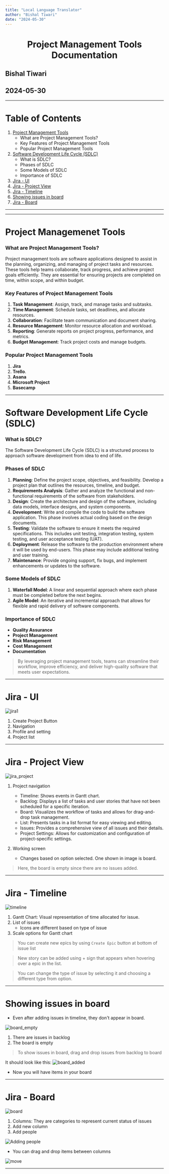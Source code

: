 ```yaml
---
title: "Local Language Translator"
author: "Bishal Tiwari"
date: "2024-05-30"
---
```


<center><h1> Project Management Tools Documentation</h1> </center>

## Bishal Tiwari
## 2024-05-30

---

# Table of Contents

1. [Project Management Tools](#project-management-tools)
    - What are Project Management Tools?
    - Key Features of Project Management Tools
    - Popular Project Management Tools
2. [Software Development Life Cycle (SDLC)](#software-development-life-cycle-sdlc)
    - What is SDLC?
    - Phases of SDLC
    - Some Models of SDLC
    - Importance of SDLC
3. [Jira - UI](#jira---ui)
4. [Jira - Project View](#jira---project-view)
5. [Jira - Timeline](#jira---timeline)
6. [Showing issues in board](#showing-issues-in-board)
7. [Jira - Board](#jira---board)

---
<hr>
<div style="page-break-after: always;"></div>

# Project Managemenet Tools


### What are Project Management Tools?

Project management tools are software applications designed to assist in the planning, organizing, and managing of project tasks and resources. These tools help teams collaborate, track progress, and achieve project goals efficiently. They are essential for ensuring projects are completed on time, within scope, and within budget.

### Key Features of Project Management Tools

1. **Task Management**: Assign, track, and manage tasks and subtasks.
2. **Time Management**: Schedule tasks, set deadlines, and allocate resources.
3. **Collaboration**: Facilitate team communication and document sharing.
4. **Resource Management**: Monitor resource allocation and workload.
5. **Reporting**: Generate reports on project progress, performance, and metrics.
6. **Budget Management**: Track project costs and manage budgets.

### Popular Project Management Tools

1. **Jira**
2. **Trello**.
3. **Asana**
4. **Microsoft Project**
5. **Basecamp**
<hr>
<div style="page-break-after: always;"></div>

# Software Development Life Cycle (SDLC)

### What is SDLC?

The Software Development Life Cycle (SDLC) is a structured process to approach software development from idea to end of life.

### Phases of SDLC

1. **Planning**: Define the project scope, objectives, and feasibility. Develop a project plan that outlines the resources, timeline, and budget.
2. **Requirements Analysis**: Gather and analyze the functional and non-functional requirements of the software from stakeholders.
3. **Design**: Create the architecture and design of the software, including data models, interface designs, and system components.
4. **Development**: Write and compile the code to build the software application. This phase involves actual coding based on the design documents.
5. **Testing**: Validate the software to ensure it meets the required specifications. This includes unit testing, integration testing, system testing, and user acceptance testing (UAT).
6. **Deployment**: Release the software to the production environment where it will be used by end-users. This phase may include additional testing and user training.
7. **Maintenance**: Provide ongoing support, fix bugs, and implement enhancements or updates to the software.

### Some Models of SDLC

1. **Waterfall Model**: A linear and sequential approach where each phase must be completed before the next begins.
2. **Agile Model**: An iterative and incremental approach that allows for flexible and rapid delivery of software components.

### Importance of SDLC

- **Quality Assurance**
- **Project Management**
- **Risk Management**
- **Cost Management**
- **Documentation**

> By leveraging project management tools, teams can streamline their workflow, improve efficiency, and deliver high-quality software that meets user expectations.
<hr>
<div style="page-break-after: always;"></div>

# Jira - UI

![jira1](jira1.png)

1) Create Project Button
2) Navigation
3) Profile and setting
4) Project list
<hr>
<div style="page-break-after: always;"></div>

# Jira - Project View

![jira_project](jira_project.png)

1) Project navigation
    - Timeline: Shows events in Gantt chart.
    - Backlog: Displays a list of tasks and user stories that have not been scheduled for a specific iteration.
    - Board: Visualizes the workflow of tasks and allows for drag-and-drop task management.
    - List: Presents tasks in a list format for easy viewing and editing.
    - Issues: Provides a comprehensive view of all issues and their details.
    - Project Settings: Allows for customization and configuration of project-specific settings.

2) Working screen
    - Changes based on option selected. One shown in image is board.

> Here, the board is empty since there are no issues added.

<hr>

<div style="page-break-after: always;"></div>

# Jira - Timeline

![timeline](timeline.png)

1) Gantt Chart: Visual representation of time allocated for issue.
2) List of issues
    - Icons are different based on type of issue
3) Scale options for Gantt chart

> You can create new epics by using `Create Epic` button at bottom of issue list

> New story can be added using + sign that appears when hovering over a epic in the list.

> You can change the type of issue by selecting it and choosing a different type from option.
<hr>

<div style="page-break-after: always;"></div>

# Showing issues in board

- Even after adding issues in timeline, they don't appear in board.

![board_empty](board_empty.png)

1) There are issues in backlog
2) The board is empty

> To show issues in board, drag and drop issues from backlog to board

It should look like this:
![board_added](board1.png)

- Now you will have items in your board
<hr>

<div style="page-break-after: always;"></div>

# Jira - Board

![board](board.png)

1) Columns: They are categories to represent current status of issues
2) Add new column
3) Add people

![Adding people](people.png)

- You can drag and drop items between columns

![move](move.png)
<hr>
